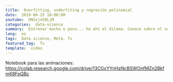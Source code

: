 ```yaml
---
title:  Overfitting, underfiting y regresión polinomial   
date:  2019-04-15 18:00:00
youtube:  ONSxjoV9LjM
categories:  data-science  
summary:  Entrenar mucho o poco... he ahí el dilema. Conoce sobre el sub ajuste, el sobre ajuste y cómo podemos combatirlo.   
lang:  es
tags:  Data science, Meta, Tv
featured_tag:  Tv
template:  video
---
```


Notebook para las animaciones: https://colab.research.google.com/drive/13CGxYYnHzNcBSWOnfMZn2Bkfm68FpQBc
